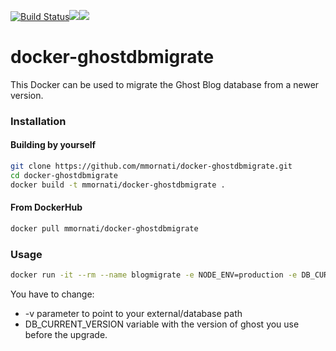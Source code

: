 [![Build Status](https://travis-ci.org/mmornati/docker-ghostdbmigrate.svg)](https://travis-ci.org/mmornati/docker-ghostdbmigrate)[![](https://images.microbadger.com/badges/image/mmornati/docker-ghostdbmigrate.svg)](https://microbadger.com/images/mmornati/docker-ghostdbmigrate "Get your own image badge on microbadger.com")[![](https://images.microbadger.com/badges/version/mmornati/docker-ghostdbmigrate.svg)](https://microbadger.com/images/mmornati/docker-ghostdbmigrate "Get your own version badge on microbadger.com")


# docker-ghostdbmigrate
This Docker can be used to migrate the Ghost Blog database from a newer version.

### Installation

#### Building by yourself

```bash
git clone https://github.com/mmornati/docker-ghostdbmigrate.git
cd docker-ghostdbmigrate
docker build -t mmornati/docker-ghostdbmigrate .
```

#### From DockerHub

```bash
docker pull mmornati/docker-ghostdbmigrate
```

### Usage

```bash
docker run -it --rm --name blogmigrate -e NODE_ENV=production -e DB_CURRENT_VERSION=1.0.2 -v /Users/mmornati/ghost-blog-test:/ghost-override mmornati/docker-ghostdbmigrate:v1.8.6
```

You have to change:
* -v parameter to point to your external/database path
* DB_CURRENT_VERSION variable with the version of ghost you use before the upgrade.
